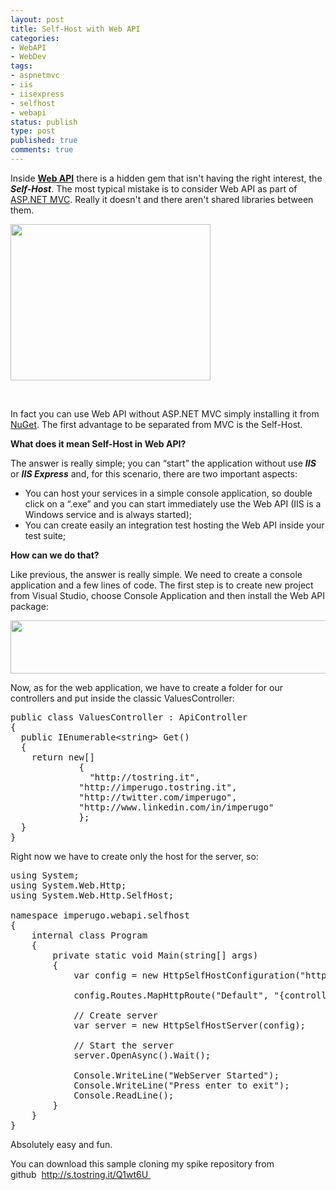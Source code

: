 ```yaml
---
layout: post
title: Self-Host with Web API
categories:
- WebAPI
- WebDev
tags:
- aspnetmvc
- iis
- iisexpress
- selfhost
- webapi
status: publish
type: post
published: true
comments: true
---
```

Inside <a title="More posts about Web API" href="http://tostring.it/tag/webapi/" target="_blank"><strong>Web API</strong></a> there is a hidden gem that isn't having the right interest, the <em><strong>Self-Host</strong></em>.
The most typical mistake is to consider Web API as part of <a title="More posts about aspnetmvc" href="http://tostring.it/tag/aspnetmvc/" target="_blank">ASP.NET MVC</a>. Really it doesn't and there aren't shared libraries between them.

<a href="http://tostring.it/wp-content/uploads/2012/07/twitter.jpg"><img class="aligncenter size-full wp-image-614" title="twitter" src="http://tostring.it/wp-content/uploads/2012/07/twitter.jpg" alt="" width="320" height="250" /></a>

&nbsp;

In fact you can use Web API without ASP.NET MVC simply installing it from <a title="More posts about Nuget" href="http://tostring.it/tag/nuget/" target="_blank">NuGet</a>. The first advantage to be separated from MVC is the Self-Host.

<strong>What does it mean Self-Host in Web API?</strong>

The answer is really simple; you can “start” the application without use <em><strong>IIS</strong> </em>or <em><strong>IIS Express</strong></em> and, for this scenario, there are two important aspects:
<ul>
	<li>You can host your services in a simple console application, so double click on a “.exe” and you can start immediately use the Web API (IIS is a Windows service and is always started);</li>
	<li>You can create easily an integration test hosting the Web API inside your test suite;</li>
</ul>
<strong>How can we do that?</strong>

Like previous, the answer is really simple. We need to create a console application and a few lines of code.
The first step is to create new project from Visual Studio, choose Console Application and then install the Web API package:

<a href="http://tostring.it/wp-content/uploads/2012/07/Capture.jpg"><img class="aligncenter size-full wp-image-616" title="Capture" src="http://tostring.it/wp-content/uploads/2012/07/Capture.jpg" alt="" width="754" height="85" /></a>

Now, as for the web application, we have to create a folder for our controllers and put inside the classic ValuesController:
<pre class="brush: csharp">public class ValuesController : ApiController
{
  public IEnumerable&lt;string&gt; Get()
  {
    return new[]
             {
               &quot;http://tostring.it&quot;,
             &quot;http://imperugo.tostring.it&quot;,
             &quot;http://twitter.com/imperugo&quot;,
             &quot;http://www.linkedin.com/in/imperugo&quot;
             };
  }
}</pre>
Right now we have to create only the host for the server, so:
<pre class="brush: csharp">using System;
using System.Web.Http;
using System.Web.Http.SelfHost;

namespace imperugo.webapi.selfhost
{
	internal class Program
	{
		private static void Main(string[] args)
		{
			var config = new HttpSelfHostConfiguration(&quot;http://localhost:12345&quot;);

			config.Routes.MapHttpRoute(&quot;Default&quot;, &quot;{controller}&quot;, new {controller = &quot;Home&quot;});

			// Create server
			var server = new HttpSelfHostServer(config);

			// Start the server
			server.OpenAsync().Wait();

			Console.WriteLine(&quot;WebServer Started&quot;);
			Console.WriteLine(&quot;Press enter to exit&quot;);
			Console.ReadLine();
		}
	}
}</pre>
Absolutely easy and fun.

You can download this sample cloning my spike repository from github  <a href=" http://s.tostring.it/Q1wt6U " target="_blank">http://s.tostring.it/Q1wt6U </a>
